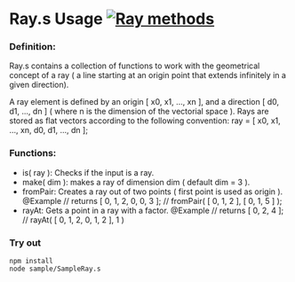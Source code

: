 
# Ray.s Usage [![Ray methods](https://travis-ci.org/Wandalen/wMathConcepts.svg?branch=master)](https://github.com/Wandalen/wMathConcepts/blob/master/staging/dwtools/amath/geometric/Ray.s)

### Definition:
  Ray.s contains a collection of functions to work with the geometrical concept of a ray ( a line starting at an origin point that extends infinitely in a given direction).

  A ray element is defined by an origin [ x0, x1, ..., xn ], and a direction [ d0, d1, ..., dn ] ( where n is the dimension of the vectorial space ).
  Rays are stored as flat vectors according to the following convention: ray = [ x0, x1, ..., xn, d0, d1, ..., dn ];

### Functions:
  - is( ray ): Checks if the input is a ray.
  - make( dim ): makes a ray of dimension dim ( default dim = 3 ).
  - fromPair: Creates a ray out of two points ( first point is used as origin ).
    @Example
    // returns [ 0, 1, 2, 0, 0, 3 ];
    // fromPair( [ 0, 1, 2 ], [ 0, 1, 5 ] );
  - rayAt: Gets a point in a ray with a factor.
    @Example
    // returns [ 0, 2, 4 ];
    // rayAt( [ 0, 1, 2, 0, 1, 2 ], 1 )

### Try out  
```
npm install
node sample/SampleRay.s
```
